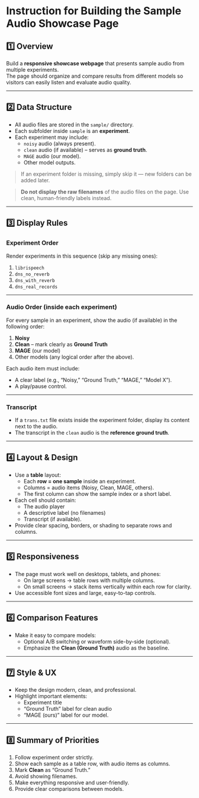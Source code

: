 # Instruction for Building the Sample Audio Showcase Page

## 1️⃣ Overview
Build a **responsive showcase webpage** that presents sample audio from multiple experiments.  
The page should organize and compare results from different models so visitors can easily listen and evaluate audio quality.

---

## 2️⃣ Data Structure
- All audio files are stored in the `sample/` directory.  
- Each subfolder inside `sample` is an **experiment**.  
- Each experiment may include:
  - `noisy` audio (always present).
  - `clean` audio (if available) – serves as **ground truth**.
  - `MAGE` audio (our model).
  - Other model outputs.

> If an experiment folder is missing, simply skip it — new folders can be added later.

> **Do not display the raw filenames** of the audio files on the page. Use clean, human-friendly labels instead.

---

## 3️⃣ Display Rules

### Experiment Order
Render experiments in this sequence (skip any missing ones):
1. `librispeech`  
2. `dns_no_reverb`  
3. `dns_with_reverb`  
4. `dns_real_records`

---

### Audio Order (inside each experiment)
For every sample in an experiment, show the audio (if available) in the following order:
1. **Noisy**  
2. **Clean** – mark clearly as **Ground Truth**  
3. **MAGE** (our model)  
4. Other models (any logical order after the above).

Each audio item must include:
- A clear label (e.g., “Noisy,” “Ground Truth,” “MAGE,” “Model X”).  
- A play/pause control.

---

### Transcript
- If a `trans.txt` file exists inside the experiment folder, display its content next to the audio.  
- The transcript in the `clean` audio is the **reference ground truth**.

---

## 4️⃣ Layout & Design
- Use a **table** layout:
  - Each **row = one sample** inside an experiment.  
  - Columns = audio items (Noisy, Clean, MAGE, others).  
  - The first column can show the sample index or a short label.
- Each cell should contain:
  - The audio player  
  - A descriptive label (no filenames)  
  - Transcript (if available).
- Provide clear spacing, borders, or shading to separate rows and columns.

---

## 5️⃣ Responsiveness
- The page must work well on desktops, tablets, and phones:
  - On large screens → table rows with multiple columns.  
  - On small screens → stack items vertically within each row for clarity.
- Use accessible font sizes and large, easy-to-tap controls.

---

## 6️⃣ Comparison Features
- Make it easy to compare models:
  - Optional A/B switching or waveform side-by-side (optional).  
  - Emphasize the **Clean (Ground Truth)** audio as the baseline.

---

## 7️⃣ Style & UX
- Keep the design modern, clean, and professional.
- Highlight important elements:
  - Experiment title
  - “Ground Truth” label for clean audio
  - “MAGE (ours)” label for our model.

---

## 8️⃣ Summary of Priorities
1. Follow experiment order strictly.  
2. Show each sample as a table row, with audio items as columns.  
3. Mark **Clean** as “Ground Truth.”  
4. Avoid showing filenames.  
5. Make everything responsive and user-friendly.  
6. Provide clear comparisons between models.
